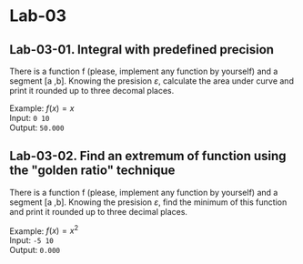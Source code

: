 # Lab-03

## Lab-03-01. Integral with predefined precision

There is a function f (please, implement any function by yourself) and a segment [a ,b]. Knowing the presision $\varepsilon$, calculate the area under curve and print it rounded up to three decomal places.

Example: $f\left(x\right) = x$<br>
Input: `0 10`<br>
Output: `50.000`


## Lab-03-02. Find an extremum of function using the "golden ratio" technique

There is a function f (please, implement any function by yourself) and a segment [a ,b]. Knowing the presision $\varepsilon$, find the minimum of this function and print it rounded up to three decimal places.

Example: $f\left(x\right) = x^{2}$<br>
Input: `-5 10`<br>
Output: `0.000`
